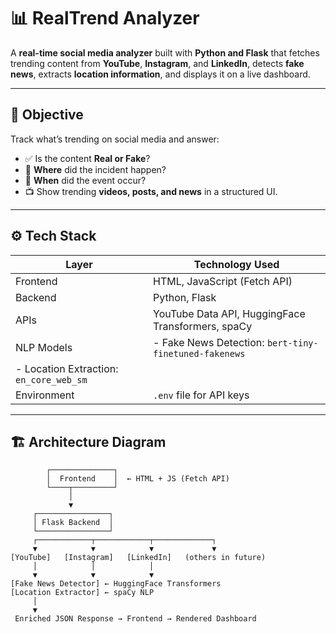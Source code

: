 # 📊 RealTrend Analyzer

A **real-time social media analyzer** built with **Python and Flask** that fetches trending content from **YouTube**, **Instagram**, and **LinkedIn**, detects **fake news**, extracts **location information**, and displays it on a live dashboard.

---

## 🎯 Objective

Track what’s trending on social media and answer:
- ✅ Is the content **Real or Fake**?
- 📍 **Where** did the incident happen?
- 📅 **When** did the event occur?
- 📺 Show trending **videos, posts, and news** in a structured UI.

---

## ⚙️ Tech Stack

| Layer         | Technology Used                           |
|--------------|--------------------------------------------|
| Frontend     | HTML, JavaScript (Fetch API)               |
| Backend      | Python, Flask                              |
| APIs         | YouTube Data API, HuggingFace Transformers, spaCy |
| NLP Models   | - Fake News Detection: `bert-tiny-finetuned-fakenews`  
              - Location Extraction: `en_core_web_sm`       |
| Environment  | `.env` file for API keys                   |

---

## 🏗️ Architecture Diagram

```plaintext
        ┌──────────────┐
        │  Frontend    │  ← HTML + JS (Fetch API)
        └────┬─────────┘
             │
             ▼
     ┌────────────────┐
     │ Flask Backend  │
     └────────────────┘
     ┌────────────┬────────────┬─────────────┐
     ▼            ▼            ▼             ▼
[YouTube]   [Instagram]   [LinkedIn]   (others in future)
     │            │            │
     ▼            ▼            ▼
[Fake News Detector] ← HuggingFace Transformers
[Location Extractor] ← spaCy NLP
     │
     ▼
 Enriched JSON Response → Frontend → Rendered Dashboard
